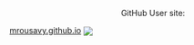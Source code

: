<a align="center">
  <p>GitHub User site: </p>
  <a href="http://mrousavy.github.io" align="center">mrousavy.github.io</a>
  <a href="https://profile-summary-for-github.com/user/mrousavy">
    <img src="https://github.com/mrousavy/mrousavy.github.io/raw/master/GitHub_Profile_Summary.PNG" align="center"/>
  </a>
</a>
